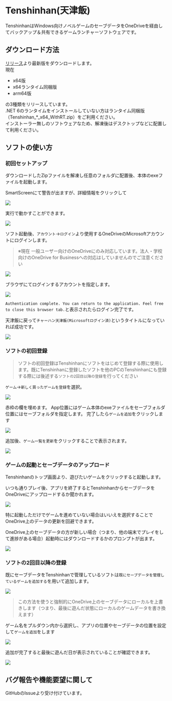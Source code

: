 # Tenshinhan(天津飯)

TenshinhanはWindows向けノベルゲームのセーブデータをOneDriveを経由してバックアップ＆共有できるゲームランチャーソフトウェアです。

## ダウンロード方法

[リリース](https://github.com/MogamiTsuchikawa/Tenshinhan/releases/)より最新版をダウンロードします。  
現在
- x64版
- x64ランタイム同梱版
- arm64版  

の3種類をリリースしています。  
.NET 6のランタイムをインストールしていない方はランタイム同梱版（Tenshinhan_*_x64_WithRT.zip）をご利用ください。  
インストーラー無しのソフトウェアなため、解凍後はデスクトップなどに配置して利用ください。  

## ソフトの使い方

### 初回セットアップ

ダウンロードしたZipファイルを解凍し任意のフォルダに配置後、本体のexeファイルを起動します。

SmartScreenにて警告が出ますが、詳細情報をクリックして

![](./doc/img/smartscreen1.png)

実行で動かすことができます。

![](./doc/img/smartscreen2.png)

ソフト起動後、`アカウント`->`ログイン`より使用するOneDriveのMicrosoftアカウントにログインします。

> ※現在 一般ユーザー向けのOneDriveにのみ対応しています。法人・学校向けのOneDrive for Businessへの対応はしていませんのでご注意ください

![](./doc/img/ms_login1.png)

ブラウザにてログインするアカウントを指定します。

![](./doc/img/ms_login2.png)

`Authentication complete. You can return to the application. Feel free to close this browser tab.`と表示されたらログイン完了です。

天津飯に戻って`チャーハン天津飯(Microsoftログイン済)`というタイトルになっていれば成功です。

![](./doc/img/ms_login3.png)

### ソフトの初回登録

> ソフトの初回登録はTenshinhanにソフトをはじめて登録する際に使用します。既にTenshinhanに登録したソフトを他のPCのTenshinhanにも登録する際には後述する`ソフトの2回目以降の登録`を行ってください

`ゲーム`->`新しく買ったゲームを登録`を選択。

![](./doc/img/new_game_add1.png)

赤枠の欄を埋めます。
App位置にはゲーム本体のexeファイルをセーブフォルダ位置にはセーブフォルダを指定します。
完了したら`ゲームを追加`をクリックします

![](./doc/img/new_game_add2.png)

追加後、`ゲーム一覧を更新`をクリックすることで表示されます。

![](./doc/img/new_game_add3.png)

### ゲームの起動とセーブデータのアップロード

Tenshinhanのトップ画面より、遊びたいゲームをクリックすると起動します。

いつも通りプレイ後、アプリを終了するとTenshinhanからセーブデータをOneDriveにアップロードするか聞かれます。

![](./doc/img/game_start1.png)

特に起動しただけでゲームを進めていない場合はいいえを選択することでOneDrive上のデータの更新を回避できます。

OneDrive上のセーブデータの方が新しい場合（つまり、他の端末でプレイをして進捗がある場合）起動時にはダウンロードするかのプロンプトが出ます。

![](./doc/img/game_start2.png)

### ソフトの2回目以降の登録

既にセーブデータをTenshinhanで管理しているソフトは`既にセーブデータを管理しているゲームを追加する`を用いて追加します。

![](./doc/img/exist_game_add1.png)

> この方法を使うと強制的にOneDrive上のセーブデータにローカルを上書きします（つまり、最後に遊んだ状態にローカルのゲームデータを書き換えます）

ゲーム名をプルダウン内から選択し、アプリの位置やセーブデータの位置を設定して`ゲームを追加`をします

![](./doc/img/exist_game_add2.png)

追加が完了すると最後に遊んだ日が表示されていることが確認できます。

![](./doc/img/exist_game_add3.png)

## バグ報告や機能要望に関して

GitHubのIssueより受け付けています。